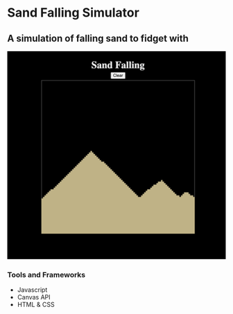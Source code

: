 # Sand Falling Simulator

## A simulation of falling sand to fidget with

![screenshot](./docs/images/sand-falling-screenshot.png)

### Tools and Frameworks

- Javascript
- Canvas API
- HTML & CSS
